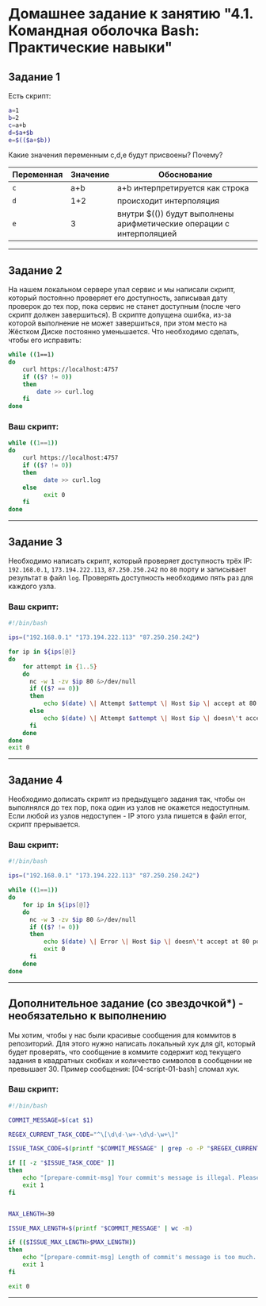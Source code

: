 # Домашнее задание к занятию "4.1. Командная оболочка Bash: Практические навыки"

## Задание 1

Есть скрипт:
```bash
a=1
b=2
c=a+b
d=$a+$b
e=$(($a+$b))
```

Какие значения переменным c,d,e будут присвоены? Почему?

| Переменная  | Значение | Обоснование                                                          |
| ------------- |----------|----------------------------------------------------------------------|
| `c`  | a+b      | a+b интерпретируется как строка                                      |
| `d`  | 1+2      | происходит интерполяция                                              |
| `e`  | 3        | внутри $(()) будут выполнены арифметические операции с интерполяцией |

----

## Задание 2

На нашем локальном сервере упал сервис и мы написали скрипт, который постоянно проверяет его доступность, записывая дату проверок до тех пор, пока сервис не станет доступным (после чего скрипт должен завершиться). В скрипте допущена ошибка, из-за которой выполнение не может завершиться, при этом место на Жёстком Диске постоянно уменьшается. Что необходимо сделать, чтобы его исправить:
```bash
while ((1==1)
do
	curl https://localhost:4757
	if (($? != 0))
	then
		date >> curl.log
	fi
done
```

### Ваш скрипт:
```bash
while ((1==1))
do
    curl https://localhost:4757
    if (($? != 0))
    then
          date >> curl.log
    else
          exit 0
    fi
done

```

---

## Задание 3

Необходимо написать скрипт, который проверяет доступность трёх IP: `192.168.0.1`, `173.194.222.113`, `87.250.250.242` по `80` порту и записывает результат в файл `log`. Проверять доступность необходимо пять раз для каждого узла.

### Ваш скрипт:
```bash
#!/bin/bash

ips=("192.168.0.1" "173.194.222.113" "87.250.250.242")

for ip in ${ips[@]}
do
    for attempt in {1..5}
    do
      nc -w 1 -zv $ip 80 &>/dev/null
      if (($? == 0))
      then
          echo $(date) \| Attempt $attempt \| Host $ip \| accept at 80 port >> log
      else
          echo $(date) \| Attempt $attempt \| Host $ip \| doesn\'t accept at 80 port >> log
      fi
    done
done
exit 0
```

---
## Задание 4

Необходимо дописать скрипт из предыдущего задания так, чтобы он выполнялся до тех пор, пока один из узлов не окажется недоступным. Если любой из узлов недоступен - IP этого узла пишется в файл error, скрипт прерывается.

### Ваш скрипт:
```bash
#!/bin/bash

ips=("192.168.0.1" "173.194.222.113" "87.250.250.242")

while ((1==1))
do
    for ip in ${ips[@]}
    do
      nc -w 3 -zv $ip 80 &>/dev/null
      if (($? != 0))
      then
          echo $(date) \| Error \| Host $ip \| doesn\'t accept at 80 port >> error
          exit 0
      fi
    done
done
```

---

## Дополнительное задание (со звездочкой*) - необязательно к выполнению

Мы хотим, чтобы у нас были красивые сообщения для коммитов в репозиторий. Для этого нужно написать локальный хук для git, который будет проверять, что сообщение в коммите содержит код текущего задания в квадратных скобках и количество символов в сообщении не превышает 30. Пример сообщения: \[04-script-01-bash\] сломал хук.

### Ваш скрипт:
```bash
#!/bin/bash

COMMIT_MESSAGE=$(cat $1)

REGEX_CURRENT_TASK_CODE="^\[\d\d-\w+-\d\d-\w+\]"

ISSUE_TASK_CODE=$(printf "$COMMIT_MESSAGE" | grep -o -P "$REGEX_CURRENT_TASK_CODE")

if [[ -z "$ISSUE_TASK_CODE" ]]
then
    echo "[prepare-commit-msg] Your commit's message is illegal. Please rename your commit with using following regex: $REGEX_CURRENT_TASK_CODE"
    exit 1
fi


MAX_LENGTH=30

ISSUE_MAX_LENGTH=$(printf "$COMMIT_MESSAGE" | wc -m)

if (($ISSUE_MAX_LENGTH>$MAX_LENGTH))
then
    echo "[prepare-commit-msg] Length of commit's message is too much. Maximum length is: $MAX_LENGTH"
    exit 1
fi

exit 0
```

----

